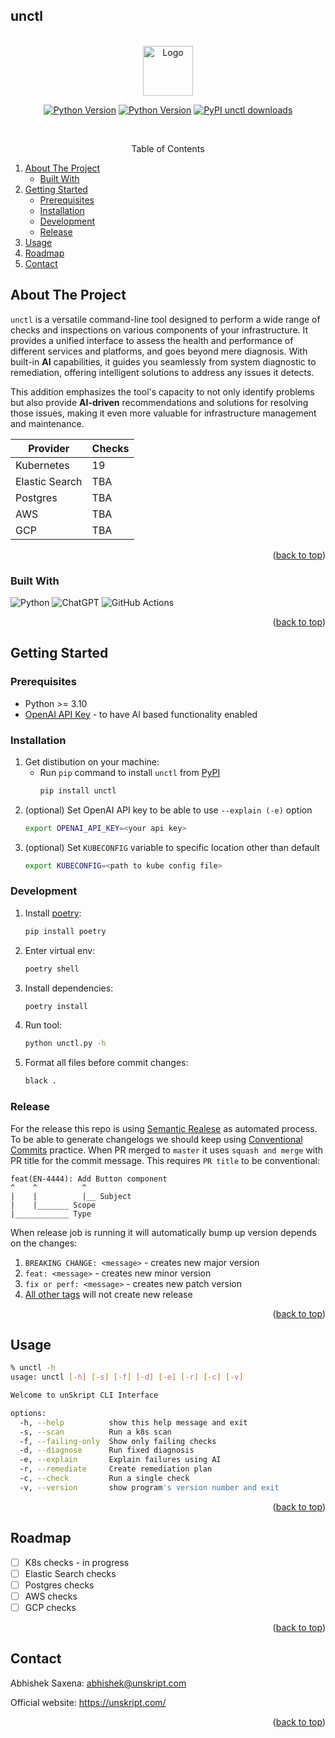 ## unctl

<!-- PROJECT LOGO -->
<br />
<div align="center">
    <a href="https://unskript.com/">
        <img src="images/logo.png" alt="Logo" width="80" height="80">
    </a>
    <p align="center">
    <a href="https://pypi.org/project/unctl/"><img alt="Python Version" src="https://img.shields.io/pypi/v/unctl.svg"></a>
    <a href="https://pypi.python.org/pypi/unctl/"><img alt="Python Version" src="https://img.shields.io/pypi/pyversions/unctl.svg"></a>
    <a href="https://pypistats.org/packages/unctl"><img alt="PyPI unctl downloads" src="https://img.shields.io/pypi/dw/unctl.svg?label=unctl%20downloads"></a>
</p>
</div>

<!-- TABLE OF CONTENTS -->
<br />
<p align="center">Table of Contents</p>
<ol>
<li>
    <a href="#about-the-project">About The Project</a>
    <ul>
        <li><a href="#built-with">Built With</a></li>
    </ul>
</li>
<li>
    <a href="#getting-started">Getting Started</a>
    <ul>
        <li><a href="#prerequisites">Prerequisites</a></li>
        <li><a href="#installation">Installation</a></li>
        <li><a href="#development">Development</a></li>
        <li><a href="#release">Release</a></li>
    </ul>
</li>
<li><a href="#usage">Usage</a></li>
<li><a href="#roadmap">Roadmap</a></li>
<!-- <li><a href="#contributing">Contributing</a></li>
<li><a href="#license">License</a></li> -->
<li><a href="#contact">Contact</a></li>
<!-- <li><a href="#acknowledgments">Acknowledgments</a></li> -->
</ol>

<!-- ABOUT THE PROJECT -->
## About The Project

`unctl` is a versatile command-line tool designed to perform a wide range of checks and inspections on various components of your infrastructure. It provides a unified interface to assess the health and performance of different services and platforms, and goes beyond mere diagnosis. With built-in **AI** capabilities, it guides you seamlessly from system diagnostic to remediation, offering intelligent solutions to address any issues it detects.

This addition emphasizes the tool's capacity to not only identify problems but also provide **AI-driven** recommendations and solutions for resolving those issues, making it even more valuable for infrastructure management and maintenance.

| Provider | Checks |
|---|---|
| Kubernetes | 19 |
| Elastic Search | TBA |
| Postgres | TBA |
| AWS | TBA |
| GCP | TBA |

<p align="right">(<a href="#unctl">back to top</a>)</p>

### Built With

![Python](https://img.shields.io/badge/python-3670A0?style=for-the-badge&logo=python&logoColor=ffdd54)
![ChatGPT](https://img.shields.io/badge/chatGPT-74aa9c?style=for-the-badge&logo=openai&logoColor=white)
![GitHub Actions](https://img.shields.io/badge/github%20actions-%232671E5.svg?style=for-the-badge&logo=githubactions&logoColor=white)

<p align="right">(<a href="#unctl">back to top</a>)</p>

<!-- GETTING STARTED -->
## Getting Started

### Prerequisites
* Python >= 3.10
* [OpenAI API Key](https://platform.openai.com/account/api-keys) - to have AI based functionality enabled

### Installation

1. Get distibution on your machine:
    * Run `pip` command to install `unctl` from [PyPI](https://pypi.org/project/unctl/)
        ```sh
        pip install unctl
        ```
2. (optional) Set OpenAI API key to be able to use `--explain (-e)` option
   ```sh
   export OPENAI_API_KEY=<your api key>
   ```
2. (optional) Set `KUBECONFIG` variable to specific location other than default
   ```sh
   export KUBECONFIG=<path to kube config file>
   ```

### Development
1. Install [poetry](https://python-poetry.org/):
    ```sh
    pip install poetry
    ```
2. Enter virtual env:
    ```sh
    poetry shell
    ```
3. Install dependencies:
    ```sh
    poetry install
    ```
4. Run tool:
    ```sh
    python unctl.py -h
    ```
5. Format all files before commit changes:
    ```sh
    black .
    ```

### Release

For the release this repo is using [Semantic Realese](https://semver.org/) as automated process. To be able to generate changelogs we should keep using [Conventional Commits](https://www.conventionalcommits.org/en/v1.0.0/) practice. When PR merged to `master` it uses `squash and merge` with PR title for the commit message. This requires `PR title` to be conventional:
```
feat(EN-4444): Add Button component
^    ^          ^
|    |          |__ Subject
|    |_______ Scope
|____________ Type
```

When release job is running it will automatically bump up version depends on the changes:

1. `BREAKING CHANGE: <message>` - creates new major version
2. `feat: <message>` - creates new minor version
3. `fix or perf: <message>` - creates new patch version
4. [All other tags](https://python-semantic-release.readthedocs.io/en/latest/configuration.html#commit-parser-options-dict-str-any) will not create new release


<p align="right">(<a href="#unctl">back to top</a>)</p>

<!-- USAGE EXAMPLES -->
## Usage

```sh
% unctl -h
usage: unctl [-h] [-s] [-f] [-d] [-e] [-r] [-c] [-v]

Welcome to unSkript CLI Interface

options:
  -h, --help          show this help message and exit
  -s, --scan          Run a k8s scan
  -f, --failing-only  Show only failing checks
  -d, --diagnose      Run fixed diagnosis
  -e, --explain       Explain failures using AI
  -r, --remediate     Create remediation plan
  -c, --check         Run a single check
  -v, --version       show program's version number and exit
```

<p align="right">(<a href="#unctl">back to top</a>)</p>

<!-- ROADMAP -->
## Roadmap

- [ ] K8s checks - in progress
- [ ] Elastic Search checks
- [ ] Postgres checks
- [ ] AWS checks
- [ ] GCP checks

<p align="right">(<a href="#unctl">back to top</a>)</p>

<!-- CONTRIBUTING -->
<!-- ## Contributing

Contributions are what make the open source community such an amazing place to learn, inspire, and create. Any contributions you make are **greatly appreciated**.

If you have a suggestion that would make this better, please fork the repo and create a pull request. You can also simply open an issue with the tag "enhancement".
Don't forget to give the project a star! Thanks again!

1. Fork the Project
2. Create your Feature Branch (`git checkout -b feature/AmazingFeature`)
3. Commit your Changes (`git commit -m 'Add some AmazingFeature'`)
4. Push to the Branch (`git push origin feature/AmazingFeature`)
5. Open a Pull Request

<p align="right">(<a href="#unctl">back to top</a>)</p> -->

<!-- LICENSE -->
<!-- ## License

Distributed under the MIT License. See `LICENSE.txt` for more information.

<p align="right">(<a href="#unctl">back to top</a>)</p> -->

<!-- CONTACT -->
## Contact

Abhishek Saxena: abhishek@unskript.com

Official website: https://unskript.com/

<p align="right">(<a href="#unctl">back to top</a>)</p>

<!-- ACKNOWLEDGMENTS -->
<!-- ## Acknowledgments

* []()
* []()
* []()

<p align="right">(<a href="#unctl">back to top</a>)</p> -->
